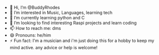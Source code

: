 - 👋 Hi, I’m @BuddyRhodes
- 👀 I’m interested in Music, Languages, learning tech
- 🌱 I’m currently learning python and C
- 💞️ I’m looking to find interesting Raspi projects and learn coding
- 📫 How to reach me: dms
- 😄 Pronouns: he/him
- ⚡ Fun fact: I'm a musician and i'm just doing this for a hobby to keep my mind active. any advice or help is welcome!

<!---
BuddyRhodes/BuddyRhodes is a ✨ special ✨ repository because its `README.md` (this file) appears on your GitHub profile.
You can click the Preview link to take a look at your changes.
--->
